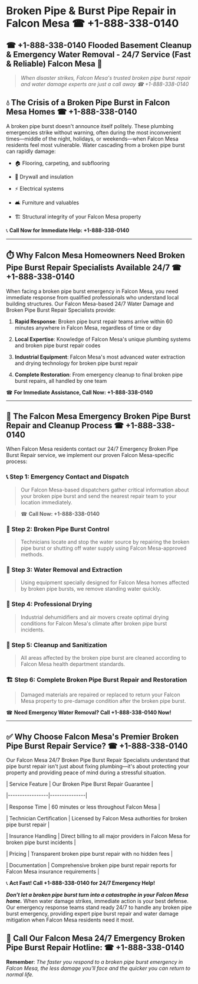 # Broken Pipe & Burst Pipe Repair in Falcon Mesa ☎ +1-888-338-0140  
## ☎ +1-888-338-0140 Flooded Basement Cleanup & Emergency Water Removal - 24/7 Service (Fast & Reliable) Falcon Mesa 🚨  

> *When disaster strikes, Falcon Mesa's trusted broken pipe burst repair and water damage experts are just a call away ☎ +1-888-338-0140*  

## 💧 The Crisis of a Broken Pipe Burst in Falcon Mesa Homes ☎ +1-888-338-0140  

A broken pipe burst doesn't announce itself politely. These plumbing emergencies strike without warning, often during the most inconvenient times—middle of the night, holidays, or weekends—when Falcon Mesa residents feel most vulnerable. Water cascading from a broken pipe burst can rapidly damage:  

* 🏠 Flooring, carpeting, and subflooring  
* 🧱 Drywall and insulation  
* ⚡ Electrical systems  
* 🛋️ Furniture and valuables  
* 🏗️ Structural integrity of your Falcon Mesa property  

📞 **Call Now for Immediate Help: +1-888-338-0140**  

---  

## ⏱️ Why Falcon Mesa Homeowners Need Broken Pipe Burst Repair Specialists Available 24/7 ☎ +1-888-338-0140  

When facing a broken pipe burst emergency in Falcon Mesa, you need immediate response from qualified professionals who understand local building structures. Our Falcon Mesa-based 24/7 Water Damage and Broken Pipe Burst Repair Specialists provide:  

1. **Rapid Response**: Broken pipe burst repair teams arrive within 60 minutes anywhere in Falcon Mesa, regardless of time or day  
2. **Local Expertise**: Knowledge of Falcon Mesa's unique plumbing systems and broken pipe burst repair codes  
3. **Industrial Equipment**: Falcon Mesa's most advanced water extraction and drying technology for broken pipe burst repair  
4. **Complete Restoration**: From emergency cleanup to final broken pipe burst repairs, all handled by one team  

☎ **For Immediate Assistance, Call Now: +1-888-338-0140**  

---  

## 🔧 The Falcon Mesa Emergency Broken Pipe Burst Repair and Cleanup Process ☎ +1-888-338-0140  

When Falcon Mesa residents contact our 24/7 Emergency Broken Pipe Burst Repair service, we implement our proven Falcon Mesa-specific process:  

### 📞 Step 1: Emergency Contact and Dispatch  
> Our Falcon Mesa-based dispatchers gather critical information about your broken pipe burst and send the nearest repair team to your location immediately.  
> ☎ **Call Now: +1-888-338-0140**  

### 🚿 Step 2: Broken Pipe Burst Control  
> Technicians locate and stop the water source by repairing the broken pipe burst or shutting off water supply using Falcon Mesa-approved methods.  

### 🌊 Step 3: Water Removal and Extraction  
> Using equipment specially designed for Falcon Mesa homes affected by broken pipe bursts, we remove standing water quickly.  

### 💨 Step 4: Professional Drying  
> Industrial dehumidifiers and air movers create optimal drying conditions for Falcon Mesa's climate after broken pipe burst incidents.  

### 🧼 Step 5: Cleanup and Sanitization  
> All areas affected by the broken pipe burst are cleaned according to Falcon Mesa health department standards.  

### 🏗️ Step 6: Complete Broken Pipe Burst Repair and Restoration  
> Damaged materials are repaired or replaced to return your Falcon Mesa property to pre-damage condition after the broken pipe burst.  

☎ **Need Emergency Water Removal? Call +1-888-338-0140 Now!**  

---  

## ✅ Why Choose Falcon Mesa's Premier Broken Pipe Burst Repair Service? ☎ +1-888-338-0140  

Our Falcon Mesa 24/7 Broken Pipe Burst Repair Specialists understand that pipe burst repair isn't just about fixing plumbing—it's about protecting your property and providing peace of mind during a stressful situation.  

| Service Feature | Our Broken Pipe Burst Repair Guarantee |  
|-----------------|---------------|  
| Response Time | 60 minutes or less throughout Falcon Mesa |  
| Technician Certification | Licensed by Falcon Mesa authorities for broken pipe burst repair |  
| Insurance Handling | Direct billing to all major providers in Falcon Mesa for broken pipe burst incidents |  
| Pricing | Transparent broken pipe burst repair with no hidden fees |  
| Documentation | Comprehensive broken pipe burst repair reports for Falcon Mesa insurance requirements |  

📞 **Act Fast! Call +1-888-338-0140 for 24/7 Emergency Help!**  

***Don't let a broken pipe burst turn into a catastrophe in your Falcon Mesa home.*** When water damage strikes, immediate action is your best defense. Our emergency response teams stand ready 24/7 to handle any broken pipe burst emergency, providing expert pipe burst repair and water damage mitigation when Falcon Mesa residents need it most.  

## 📱 Call Our Falcon Mesa 24/7 Emergency Broken Pipe Burst Repair Hotline: ☎ +1-888-338-0140  

**Remember**: *The faster you respond to a broken pipe burst emergency in Falcon Mesa, the less damage you'll face and the quicker you can return to normal life.*